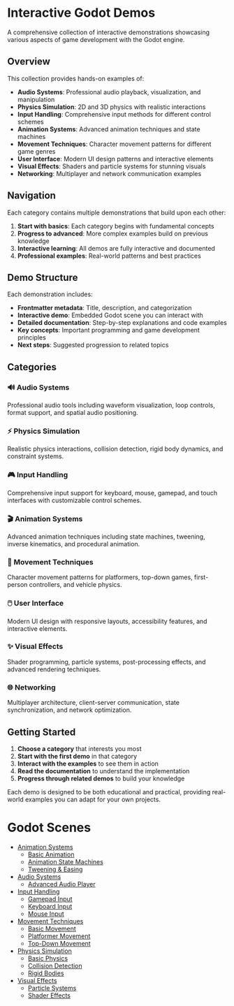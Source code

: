 # Interactive Godot Demos

A comprehensive collection of interactive demonstrations showcasing various aspects of game development with the Godot engine.

## Overview

This collection provides hands-on examples of:
- **Audio Systems**: Professional audio playback, visualization, and manipulation
- **Physics Simulation**: 2D and 3D physics with realistic interactions
- **Input Handling**: Comprehensive input methods for different control schemes
- **Animation Systems**: Advanced animation techniques and state machines
- **Movement Techniques**: Character movement patterns for different game genres
- **User Interface**: Modern UI design patterns and interactive elements
- **Visual Effects**: Shaders and particle systems for stunning visuals
- **Networking**: Multiplayer and network communication examples

## Navigation

Each category contains multiple demonstrations that build upon each other:

1. **Start with basics**: Each category begins with fundamental concepts
2. **Progress to advanced**: More complex examples build on previous knowledge
3. **Interactive learning**: All demos are fully interactive and documented
4. **Professional examples**: Real-world patterns and best practices

## Demo Structure

Each demonstration includes:
- **Frontmatter metadata**: Title, description, and categorization
- **Interactive demo**: Embedded Godot scene you can interact with
- **Detailed documentation**: Step-by-step explanations and code examples
- **Key concepts**: Important programming and game development principles
- **Next steps**: Suggested progression to related topics

## Categories

### 🔊 Audio Systems
Professional audio tools including waveform visualization, loop controls, format support, and spatial audio positioning.

### ⚡ Physics Simulation  
Realistic physics interactions, collision detection, rigid body dynamics, and constraint systems.

### 🎮 Input Handling
Comprehensive input support for keyboard, mouse, gamepad, and touch interfaces with customizable control schemes.

### 🎬 Animation Systems
Advanced animation techniques including state machines, tweening, inverse kinematics, and procedural animation.

### 🏃 Movement Techniques
Character movement patterns for platformers, top-down games, first-person controllers, and vehicle physics.

### 🖱️ User Interface
Modern UI design with responsive layouts, accessibility features, and interactive elements.

### ✨ Visual Effects
Shader programming, particle systems, post-processing effects, and advanced rendering techniques.

### 🌐 Networking
Multiplayer architecture, client-server communication, state synchronization, and network optimization.

## Getting Started

1. **Choose a category** that interests you most
2. **Start with the first demo** in that category
3. **Interact with the examples** to see them in action
4. **Read the documentation** to understand the implementation
5. **Progress through related demos** to build your knowledge

Each demo is designed to be both educational and practical, providing real-world examples you can adapt for your own projects.

# Godot Scenes

<!-- start-replace-subnav -->
* [Animation Systems](/gdEmbed/scenes/animation/)
    * [Basic Animation](/gdEmbed/scenes/animation/basic_animation/)
    * [Animation State Machines](/gdEmbed/scenes/animation/state_machines/)
    * [Tweening & Easing](/gdEmbed/scenes/animation/tweening/)
* [Audio Systems](/gdEmbed/scenes/audio/)
    * [Advanced Audio Player](/gdEmbed/scenes/audio/advance_audio_player/)
* [Input Handling](/gdEmbed/scenes/input/)
    * [Gamepad Input](/gdEmbed/scenes/input/gamepad_input/)
    * [Keyboard Input](/gdEmbed/scenes/input/keyboard_input/)
    * [Mouse Input](/gdEmbed/scenes/input/mouse_input/)
* [Movement Techniques](/gdEmbed/scenes/movement/)
    * [Basic Movement](/gdEmbed/scenes/movement/basic_movement/)
    * [Platformer Movement](/gdEmbed/scenes/movement/platformer_movement/)
    * [Top-Down Movement](/gdEmbed/scenes/movement/top_down_movement/)
* [Physics Simulation](/gdEmbed/scenes/physics/)
    * [Basic Physics](/gdEmbed/scenes/physics/basic_physics/)
    * [Collision Detection](/gdEmbed/scenes/physics/collision_detection/)
    * [Rigid Bodies](/gdEmbed/scenes/physics/rigid_bodies/)
* [Visual Effects](/gdEmbed/scenes/visual_effects/)
    * [Particle Systems](/gdEmbed/scenes/visual_effects/particle_systems/)
    * [Shader Effects](/gdEmbed/scenes/visual_effects/shader_effects/)
<!-- end-replace-subnav -->

